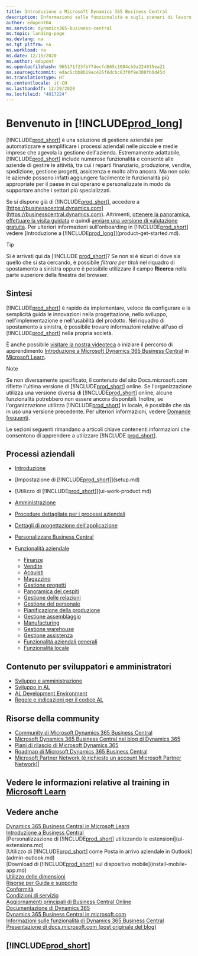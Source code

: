 ```yaml
---
title: Introduzione a Microsoft Dynamics 365 Business Central
description: Informazioni sulle funzionalità e sugli scenari di lavoro in Business Central che consentono alle società di gestire le attività, tra cui i reparti finanziario, produzione, vendite, spedizione, gestione progetti, assistenza e altro ancora.
author: edupont04
ms.service: dynamics365-business-central
ms.topic: landing-page
ms.devlang: na
ms.tgt_pltfrm: na
ms.workload: na
ms.date: 12/15/2020
ms.author: edupont
ms.openlocfilehash: 965171f23fb774ecfd865c1004cb9a224015ea21
ms.sourcegitcommit: edac6cbb8b19ac426f8dcbc83f0f9e308fb0d45d
ms.translationtype: HT
ms.contentlocale: it-CH
ms.lasthandoff: 12/29/2020
ms.locfileid: "4817224"
---
```

# <a name="welcome-to-prod_long"></a>Benvenuto in [!INCLUDE[prod_long](includes/prod_long.md)]

[!INCLUDE[prod_short](includes/prod_short.md)] è una soluzione di gestione aziendale per automatizzare e semplificare i processi aziendali nelle piccole e medie imprese che agevola la gestione dell'azienda. Estremamente adattabile, [!INCLUDE[prod_short](includes/prod_short.md)] include numerose funzionalità e consente alle aziende di gestire le attività, tra cui i reparti finanziario, produzione, vendite, spedizione, gestione progetti, assistenza e molto altro ancora. Ma non solo: le aziende possono infatti aggiungere facilmente le funzionalità più appropriate per il paese in cui operano e personalizzate in modo da supportare anche i settori più specializzati.  

Se si dispone già di [!INCLUDE[prod_short](includes/prod_short.md)], accedere a [https://businesscentral.dynamics.com](https://businesscentral.dynamics.com). Altrimenti, [ottenere la panoramica](https://dynamics.microsoft.com/business-central/overview/), [effettuare la visita guidata](https://dynamics.microsoft.com/en-us/guidedtour/dynamics/business-central/1/1) e quindi [avviare una versione di valutazione gratuita](https://go.microsoft.com/fwlink/?linkid=847861). Per ulteriori informazioni sull'onboarding in [!INCLUDE[prod_short](includes/prod_short.md)] vedere [Introduzione a [!INCLUDE[prod_long](includes/prod_long.md)]](product-get-started.md).  

> [!TIP]
> Si è arrivati qui da [!INCLUDE [prod_short](includes/prod_short.md)]? Se non si è sicuri di dove sia quello che si sta cercando, è possibile *filtrare per titoli* nel riquadro di spostamento a sinistra oppure è possibile utilizzare il campo **Ricerca** nella parte superiore della finestra del browser.

## <a name="overview"></a>Sintesi

[!INCLUDE[prod_short](includes/prod_short.md)] è rapido da implementare, veloce da configurare e la semplicità guida le innovazioni nella progettazione, nello sviluppo, nell'implementazione e nell'usabilità del prodotto. Nel riquadro di spostamento a sinistra, è possibile trovare informazioni relative all'uso di [!INCLUDE[prod_short](includes/prod_short.md)] nella propria società.  

È anche possibile [visitare la nostra videoteca](across-videos.md) o iniziare il percorso di apprendimento [Introduzione a Microsoft Dynamics 365 Business Central](/learn/paths/get-started-dynamics-365-business-central/) in [Microsoft Learn](/learn/dynamics365/business-central?WT.mc_id=dyn365bc_landingpage-docs).  

> [!NOTE]
> Se non diversamente specificato, il contenuto del sito Docs.microsoft.com riflette l'ultima versione di [!INCLUDE[prod_short](includes/prod_short.md)] online. Se l'organizzazione utilizza una versione diversa di [!INCLUDE[prod_short](includes/prod_short.md)] online, alcune funzionalità potrebbero non essere ancora disponibili. Inoltre, se l'organizzazione utilizza [!INCLUDE[prod_short](includes/prod_short.md)] in locale, è possibile che sia in uso una versione precedente. Per ulteriori informazioni, vedere [Domande frequenti](across-faq.md).

Le sezioni seguenti rimandano a articoli chiave contenenti informazioni che consentono di apprendere a utilizzare [!INCLUDE [prod_short](includes/prod_short.md)].  

## <a name="business-processes"></a>Processi aziendali

- [Introduzione](product-get-started.md)
- [Impostazione di [!INCLUDE[prod_short](includes/prod_short.md)]](setup.md)
- [Utilizzo di [!INCLUDE[prod_short](includes/prod_short.md)]](ui-work-product.md)
- [Amministrazione](admin-setup-and-administration.md)
- [Procedure dettagliate per i processi aziendali](walkthrough-business-process-walkthroughs.md)
- [Dettagli di progettazione dell'applicazione](design-details-application-design.md)
- [Personalizzare Business Central](ui-customizing-overview.md)
- [Funzionalità aziendale](across-business-functionality.md)

  - [Finanze](finance.md)
  - [Vendite](sales-manage-sales.md)
  - [Acquisti](purchasing-manage-purchasing.md)
  - [Magazzino](inventory-manage-inventory.md)
  - [Gestione progetti](projects-manage-projects.md)
  - [Panoramica dei cespiti](fa-manage.md)
  - [Gestione delle relazioni](marketing-relationship-management.md)
  - [Gestione del personale](hr-manage-human-resources.md)
  - [Pianificazione della produzione](production-planning.md)
  - [Gestione assemblaggio](assembly-assemble-items.md)
  - [Manufacturing](production-manage-manufacturing.md)
  - [Gestione warehouse](warehouse-manage-warehouse.md)
  - [Gestione assistenza](service-service.md)
  - [Funzionalità aziendali generali](ui-across-business-areas.md)
  - [Funzionalità locale](about-localization.md)

## <a name="development-and-administration-content"></a>Contenuto per sviluppatori e amministratori

- [Sviluppo e amministrazione](/dynamics365/business-central/dev-itpro/index)
- [Sviluppo in AL](/dynamics365/business-central/dev-itpro/developer/devenv-dev-overview)
- [AL Development Environment](/dynamics365/business-central/dev-itpro/developer/devenv-reference-overview)
- [Regole e indicazioni per il codice AL](/dynamics365/business-central/dev-itpro/compliance/apptest-overview)

## <a name="community-resources"></a>Risorse della community

- [Community di Microsoft Dynamics 365 Business Central](https://community.dynamics.com/business)
- [Microsoft Dynamics 365 Business Central nel blog di Dynamics 365](https://cloudblogs.microsoft.com/dynamics365/it/product/business-central/)
- [Piani di rilascio di Microsoft Dynamics 365](https://go.microsoft.com/fwlink/?linkid=2047422)
- [Roadmap di Microsoft Dynamics 365 Business Central](https://dynamics.microsoft.com/roadmap/business-central/)
- [Microsoft Partner Network \(è richiesto un account Microsoft Partner Network\)](https://mspartner.microsoft.com/en/us/windows/index.aspx)|  

## <a name="see-related-training-at-microsoft-learn"></a>Vedere le informazioni relative al training in [Microsoft Learn](/learn/dynamics365/business-central?WT.mc_id=dyn365bc_landingpage-docs)

## <a name="see-also"></a>Vedere anche

[Dynamics 365 Business Central in Microsoft Learn](/learn/dynamics365/business-central?WT.mc_id=dyn365bc_landingpage-docs)  
[Introduzione a Business Central](product-get-started.md)  
[Personalizzazione di [!INCLUDE[prod_short](includes/prod_short.md)] utilizzando le estensioni](ui-extensions.md)  
[Utilizzo di [!INCLUDE[prod_short](includes/prod_short.md)] come Posta in arrivo aziendale in Outlook](admin-outlook.md)  
[Download di [!INCLUDE[prod_short](includes/prod_short.md)] sul dispositivo mobile](install-mobile-app.md)  
[Utilizzo delle dimensioni](finance-dimensions.md)  
[Risorse per Guida e supporto](product-help-and-support.md)  
[Conformità](compliance/compliance-overview.md)  
[Condizioni di servizio](compliance/compliance-service-compliance.md#service-terms)  
[Aggiornamenti principali di Business Central Online](/dynamics365/business-central/dev-itpro/administration/update-rollout-timelime)  
[Documentazione di Dynamics 365](/dynamics365/)  
[Dynamics 365 Business Central in microsoft.com](https://dynamics.microsoft.com/business-central/overview/)  
[Informazioni sulle funzionalità di Dynamics 365 Business Central](https://dynamics.microsoft.com/business-central/capabilities/)  
[Presentazione di docs.microsoft.com (post originale del blog)](https://docs.microsoft.com/teamblog/introducing-docs-microsoft-com)  

## [!INCLUDE[prod_short](includes/free_trial_md.md)]
